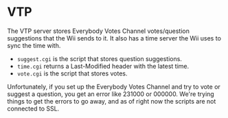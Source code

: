 # VTP
The VTP server stores Everybody Votes Channel votes/question suggestions that the Wii sends to it. It also has a time server the Wii uses to sync the time with.

- `suggest.cgi` is the script that stores question suggestions.
- `time.cgi` returns a Last-Modified header with the latest time.
- `vote.cgi` is the script that stores votes.

Unfortunately, if you set up the Everybody Votes Channel and try to vote or suggest a question, you get an error like 231000 or 000000. We're trying things to get the errors to go away, and as of right now the scripts are not connected to SSL.
